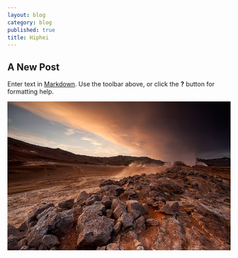 ```yaml
---
layout: blog
category: blog
published: true
title: Hiphei
---
```


## A New Post

Enter text in [Markdown](http://daringfireball.net/projects/markdown/). Use the toolbar above, or click the **?** button for formatting help.


![10277163144_d77aca5041_c.jpg](/media/10277163144_d77aca5041_c.jpg)

